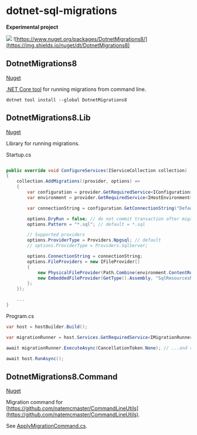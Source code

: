 # dotnet-sql-migrations

**Experimental project**

![](https://github.com/amityagov/dotnet-sql-migrations/workflows/build/badge.svg)
![https://www.nuget.org/packages/DotnetMigrations8/](https://img.shields.io/nuget/dt/DotnetMigrations8)

## DotnetMigrations8
[Nuget](https://www.nuget.org/packages/DotnetMigrations8)

[.NET Core tool](https://docs.microsoft.com/en-us/dotnet/core/tools/global-tools) for running migrations from command line.

`dotnet tool install --global DotnetMigrations8`

## DotnetMigrations8.Lib
[Nuget](https://www.nuget.org/packages/DotnetMigrations8.Lib)

Library for running migrations.

Startup.cs
``` csharp

public override void ConfigureServices(IServiceCollection collection)
{
    collection.AddMigrations((provider, options) =>
    {
        var configuration = provider.GetRequiredService<IConfiguration>();
        var environment = provider.GetRequiredService<IHostEnvironment>();

        var connectionString = configuration.GetConnectionString("Default");

        options.DryRun = false; // do not commit transaction after migrations applied, default = false
        options.Pattern = "*.sql"; // default = *.sql

        // Supported providers
        options.ProviderType = Providers.Npgsql; // default
        // options.ProviderType = Providers.SqlServer;

        options.ConnectionString = connectionString;
        options.FileProviders = new IFileProvider[]
        {
            new PhysicalFileProvider(Path.Combine(environment.ContentRootPath, "sql")), // folder
            new EmbeddedFileProvider(GetType().Assembly, "SqlResourcesNamespace") // embedded sql files
        };
    });

    ...
}
```

Program.cs
``` csharp
var host = hostBuilder.Build();

var migrationRunner = host.Services.GetRequiredService<IMigrationRunner>(); // Get service...

await migrationRunner.ExecuteAsync(CancellationToken.None); // ...and run migrations

await host.RunAsync();
```

## DotnetMigrations8.Command
[Nuget](https://www.nuget.org/packages/DotnetMigrations8.Command)

Migration command for [https://github.com/natemcmaster/CommandLineUtils](https://github.com/natemcmaster/CommandLineUtils).

See [ApplyMigrationCommand.cs](./DotnetMigrations.Command/ApplyMigrationCommand.cs).
